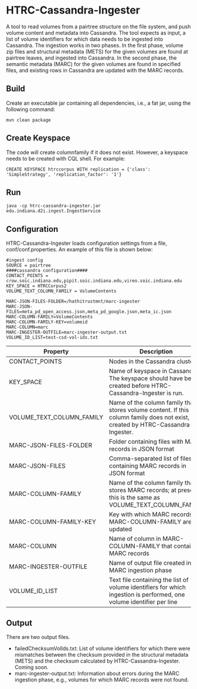 # HTRC-Cassandra-Ingester

A tool to read volumes from a pairtree structure on the file system, and push
volume content and metadata into Cassandra. The tool expects as input, a list
of volume identifiers for which data needs to be ingested into Cassandra. The
ingestion works in two phases. In the first phase, volume zip files and
structural metadata (METS) for the given volumes are found at pairtree
leaves, and ingested into Cassandra. In the second phase, the semantic
metadata (MARC) for the given volumes are found in specified files, and
existing rows in Cassandra are updated with the MARC records.

## Build

Create an executable jar containing all dependencies, i.e., a fat jar, using
the following command:
```
mvn clean package
```

## Create Keyspace

The code will create columnfamily if it does not exist. However, a keyspace needs to be created with CQL shell. For example:
```
CREATE KEYSPACE htrccorpus WITH replication = {'class': 'SimpleStrategy', 'replication_factor': '1'}
```

## Run
```
java -cp htrc-cassandra-ingester.jar edu.indiana.d2i.ingest.IngestService
```

## Configuration

HTRC-Cassandra-Ingester loads configuration settings from a file,
conf/conf.properties. An example of this file is shown below:

```
#ingest config
SOURCE = pairtree
####cassandra configuration####
CONTACT_POINTS = crow.soic.indiana.edu,pipit.soic.indiana.edu,vireo.soic.indiana.edu
KEY_SPACE = HTRCCorpus2
VOLUME_TEXT_COLUMN_FAMILY = VolumeContents

MARC-JSON-FILES-FOLDER=/hathitrustmnt/marc-ingester
MARC-JSON-FILES=meta_pd_open_access.json,meta_pd_google.json,meta_ic.json
MARC-COLUMN-FAMILY=VolumeContents
MARC-COLUMN-FAMILY-KEY=volumeid
MARC-COLUMN=marc
MARC-INGESTER-OUTFILE=marc-ingester-output.txt
VOLUME_ID_LIST=test-csd-vol-ids.txt
```

| Property | Description |
| --- | --- |
| CONTACT_POINTS | Nodes in the Cassandra cluster |
| KEY_SPACE | Name of keyspace in Cassandra. The keyspace should have been created before HTRC-Cassandra-Ingester is run. |
| VOLUME_TEXT_COLUMN_FAMILY | Name of the column family that stores volume content. If this column family does not exist, it is created by HTRC-Cassandra-Ingester. |
| MARC-JSON-FILES-FOLDER | Folder containing files with MARC records in JSON format |
| MARC-JSON-FILES | Comma-separated list of files containing MARC records in JSON format |
| MARC-COLUMN-FAMILY | Name of the column family that stores MARC records; at present, this is the same as VOLUME_TEXT_COLUMN_FAMILY |
| MARC-COLUMN-FAMILY-KEY | Key with which MARC records in MARC-COLUMN-FAMILY are updated |
| MARC-COLUMN | Name of column in MARC-COLUMN-FAMILY that contains MARC records |
| MARC-INGESTER-OUTFILE | Name of output file created in the MARC ingestion phase |
| VOLUME_ID_LIST | Text file containing the list of volume identifiers for which ingestion is performed, one volume identifier per line |

## Output

There are two output files.

- failedChecksumVolIds.txt: List of volume identifiers for which there were mismatches between the checksum provided in the structural metadata (METS) and the checksum calculated by HTRC-Cassandra-Ingester. Coming soon.
- marc-ingester-output.txt: Information about errors during the MARC ingestion phase, e.g., volumes for which MARC records were not found.
